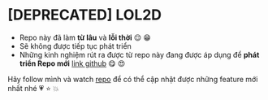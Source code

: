# [DEPRECATED] LOL2D

- Repo này đã làm **từ lâu** và **lỗi thời** :relieved: :grin:
- Sẽ không được tiếp tục phát triển 
- Những kinh nghiệm rút ra được từ repo này đang được áp dụng để **phát triển  Repo mới** [link github](https://github.com/LOL2D/LOL2D_core)  :yum: :heart_eyes:

Hãy follow mình và watch [repo](https://github.com/LOL2D/LOL2D_core) để có thể cập nhật được những feature mới nhất nhé :heartpulse: :star: :boom:

